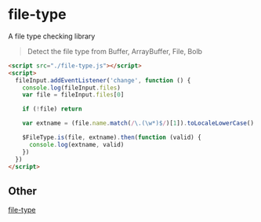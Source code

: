 # file-type

A file type checking library

> Detect the file type from Buffer, ArrayBuffer, File, Bolb

```html
<script src="./file-type.js"></script>
<script>
  fileInput.addEventListener('change', function () {
    console.log(fileInput.files)
    var file = fileInput.files[0]

    if (!file) return

    var extname = (file.name.match(/\.(\w*)$/)[1]).toLocaleLowerCase()

    $FileType.is(file, extname).then(function (valid) {
      console.log(extname, valid)
    })
  })
</script>
```

## Other

[file-type](https://github.com/sindresorhus/file-type)

